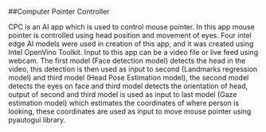 ##Computer Pointer Controller

CPC is an AI app which is used to control mouse pointer. In this app mouse pointer is controlled using head position and movement of eyes. Four intel edge AI models 
were used in creation of this app, and it was created using Intel OpenVino Toolkit. Input to this app can be a video file or live feed using webcam. The first model 
(Face detection model) detects the head in the video, this detection is then used as input to second (Landmarks regression model) and third model (Head Pose 
Estimation model), the second model detects the eyes on face and third model detects the orientation of head, output of second and third model is used as input to 
last model (Gaze estimation model) which estimates the coordinates of where person is looking, these coordinates are used as input to move mouse pointer using 
pyautogui library.

